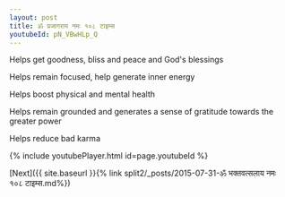```yaml
---
layout: post
title: ॐ प्रजागराय नमः १०८ टाइम्स
youtubeId: pN_VBwHLp_Q
---
```

 
 
Helps get goodness, bliss and peace and God's blessings
 
Helps remain focused, help generate inner energy 
 
Helps boost physical and mental health 
 
Helps remain grounded and generates a sense of gratitude towards the greater power 
 
Helps reduce bad karma
 
 
 
 


{% include youtubePlayer.html id=page.youtubeId %}
 
[Next]({{ site.baseurl }}{% link  split2/_posts/2015-07-31-ॐ भक्तवत्सलाय नमः १०८ टाइम्स.md%})
 
